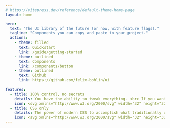 ```yaml
---
# https://vitepress.dev/reference/default-theme-home-page
layout: home

hero:
  text: "The UI library of the future (or now, with feature flags)."
  tagline: "Components you can copy and paste to your project."
  actions:
    - theme: filled
      text: Quickstart
      link: /guide/getting-started
    - theme: outlined
      text: Components
      link: /components/button
    - theme: outlined
      text: Github
      link: https://github.com/felix-bohlin/ui

features:
  - title: 100% control, no secrets
    details: You have the ability to tweak everything. <br> If you want. All of the code is yours.
    icon: <svg xmlns="http://www.w3.org/2000/svg" width="32" height="32" viewBox="0 0 32 32"><path fill="currentColor" d="M16 11a5 5 0 1 0 0 10a5 5 0 0 0 0-10m-3 5a3 3 0 1 1 6 0a3 3 0 0 1-6 0m-.16 13.628c1.035.247 2.096.372 3.16.372a13.6 13.6 0 0 0 3.156-.375a1.48 1.48 0 0 0 1.13-1.276l.234-2.13a1.47 1.47 0 0 1 2.066-1.2l1.955.856a1.47 1.47 0 0 0 1.671-.345a14.25 14.25 0 0 0 3.156-5.443a1.48 1.48 0 0 0-.535-1.627l-1.729-1.275a1.48 1.48 0 0 1 .003-2.396l1.72-1.27a1.47 1.47 0 0 0 .537-1.63a14.2 14.2 0 0 0-3.157-5.443a1.48 1.48 0 0 0-1.674-.345l-1.946.856a1.483 1.483 0 0 1-2.067-1.2l-.236-2.12a1.48 1.48 0 0 0-1.147-1.283a15 15 0 0 0-3.127-.363a15.4 15.4 0 0 0-3.146.363a1.47 1.47 0 0 0-1.147 1.28l-.237 2.122a1.493 1.493 0 0 1-2.073 1.206l-1.946-.857a1.49 1.49 0 0 0-1.67.35a14.25 14.25 0 0 0-3.16 5.446a1.48 1.48 0 0 0 .536 1.625l1.725 1.272a1.488 1.488 0 0 1 0 2.397L3.167 18.47a1.48 1.48 0 0 0-.535 1.63a14.25 14.25 0 0 0 3.16 5.45a1.46 1.46 0 0 0 1.077.465c.203 0 .404-.042.591-.123l1.955-.859a1.485 1.485 0 0 1 2.065 1.2l.235 2.126a1.48 1.48 0 0 0 1.125 1.27m5.501-1.866a11.6 11.6 0 0 1-4.677 0l-.195-1.74a3.48 3.48 0 0 0-1.14-2.208a3.53 3.53 0 0 0-3.718-.6l-1.606.7a12.2 12.2 0 0 1-2.348-4.05l1.424-1.052a3.488 3.488 0 0 0 0-5.616l-1.421-1.05a12.2 12.2 0 0 1 2.348-4.046l1.6.7a3.45 3.45 0 0 0 1.4.294a3.5 3.5 0 0 0 3.467-3.108l.194-1.747c.774-.15 1.56-.23 2.347-.24c.782.01 1.562.09 2.33.24l.186 1.74a3.48 3.48 0 0 0 1.137 2.216a3.53 3.53 0 0 0 3.727.6l1.6-.7a12.2 12.2 0 0 1 2.35 4.047l-1.423 1.046a3.48 3.48 0 0 0 0 5.62l1.422 1.05A12.3 12.3 0 0 1 25 23.901l-1.6-.7a3.473 3.473 0 0 0-4.866 2.81z"/></svg>
  - title: CSS only
    details: The power of modern CSS to accomplish what traditionally only could be solved with black magic.
    icon: <svg xmlns="http://www.w3.org/2000/svg" width="32" height="32" viewBox="0 0 24 24"><path fill="currentColor" d="M18 20.5a.5.5 0 0 0 .5-.5V10H14a2 2 0 0 1-2-2V3.5H6a.5.5 0 0 0-.5.5v10.627a3.5 3.5 0 0 0-1.5-.592V4a2 2 0 0 1 2-2h6.172q.042.001.082.007q.03.005.059.007c.215.015.427.056.624.138c.057.024.112.056.166.087l.05.029l.047.024a1 1 0 0 1 .081.044c.078.053.148.116.219.18l.036.03l.049.04l5.829 5.828A2 2 0 0 1 20 9.828V20a2 2 0 0 1-2 2h-1.736a2.94 2.94 0 0 0 .702-1.5zm-.622-12L13.5 4.621V8a.5.5 0 0 0 .5.5zm-5.326 12c.203.86.976 1.5 1.898 1.5h.1A1.95 1.95 0 0 0 16 20.05v-.234a1.75 1.75 0 0 0-.85-1.5l-1.529-.918a.25.25 0 0 1-.121-.214v-.234a.45.45 0 0 1 .45-.45h.1a.45.45 0 0 1 .45.45V17a.75.75 0 0 0 1.5 0v-.05A1.95 1.95 0 0 0 14.05 15h-.1A1.95 1.95 0 0 0 12 16.95v.234c0 .614.322 1.184.85 1.5l1.529.918a.25.25 0 0 1 .121.214v.234a.45.45 0 0 1-.45.45h-.1a.45.45 0 0 1-.45-.45V20a.75.75 0 0 0-1.5 0v.05q0 .233.052.45M5.95 22l.05-.05V22zm1.297-1A1.94 1.94 0 0 1 7 20.05V20a.75.75 0 0 1 1.5 0v.05c0 .248.201.45.45.45h.1a.45.45 0 0 0 .45-.45v-.234a.25.25 0 0 0-.121-.214l-1.53-.918a1.75 1.75 0 0 1-.849-1.5v-.234A1.95 1.95 0 0 1 8.95 15h.1A1.95 1.95 0 0 1 11 16.95V17a.75.75 0 0 1-1.5 0v-.05a.45.45 0 0 0-.45-.45h-.1a.45.45 0 0 0-.45.45v.234a.25.25 0 0 0 .121.214l1.53.918c.527.316.849.886.849 1.5v.234a1.96 1.96 0 0 1-.247.95a1.95 1.95 0 0 1-1.703 1h-.1a1.95 1.95 0 0 1-1.703-1m-1.439-.538c.124-.296.192-.621.192-.962a.75.75 0 1 0-1.5 0a1 1 0 1 1-2 0v-2a1 1 0 1 1 2 0q.002.207.1.375A.75.75 0 0 0 6 17.5a2.5 2.5 0 1 0-5 0v2a2.5 2.5 0 0 0 4.808.962"/></svg>
---
```

